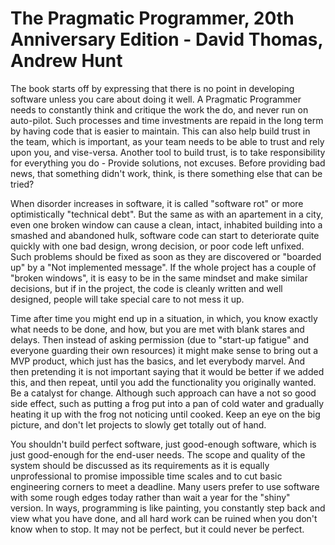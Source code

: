 # The Pragmatic Programmer, 20th Anniversary Edition - David Thomas, Andrew Hunt

The book starts off by expressing that there is no point in developing software unless you care about doing it well. A Pragmatic Programmer needs to constantly think and critique the work the do, and never run on auto-pilot. Such processes and time investments are repaid in the long term by having code that is easier to maintain. This can also help build trust in the team, which is important, as your team needs to be able to trust and rely upon you, and vise-versa. Another tool to build trust, is to take responsibility for everything you do - Provide solutions, not excuses. Before providing bad news, that something didn't work, think, is there something else that can be tried?

When disorder increases in software, it is called "software rot" or more optimistically "technical debt". But the same as with an apartement in a city, even one broken window can cause a clean, intact, inhabited building into a smashed and abandoned hulk, software code can start to deteriorate quite quickly with one bad design, wrong decision, or poor code left unfixed. Such problems should be fixed as soon as they are discovered or "boarded up" by a "Not implemented message". If the whole project has a couple of "broken windows", it is easy to be in the same mindset and make similar decisions, but if in the project, the code is cleanly written and well designed, people will take special care to not mess it up.

Time after time you might end up in a situation, in which, you know exactly what needs to be done, and how, but you are met with blank stares and delays. Then instead of asking permission (due to "start-up fatigue" and everyone guarding their own resources) it might make sense to bring out a MVP product, which just has the basics, and let everybody marvel. And then pretending it is not important saying that it would be better if we added this, and then repeat, until you add the functionality you originally wanted. Be a catalyst for change. Although such approach can have a not so good side effect, such as putting a frog put into a pan of cold water and gradually heating it up with the frog not noticing until cooked. Keep an eye on the big picture, and don't let projects to slowly get totally out of hand.

You shouldn't build perfect software, just good-enough software, which is just good-enough for the end-user needs. The scope and quality of the system should be discussed as its requirements as it is equally unprofessional to promise impossible time scales and to cut basic engineering corners to meet a deadline. Many users prefer to use software with some rough edges today rather than wait a year for the "shiny" version. In ways, programming is like painting, you constantly step back and view what you have done, and all hard work can be ruined when you don't know when to stop. It may not be perfect, but it could never be perfect.
